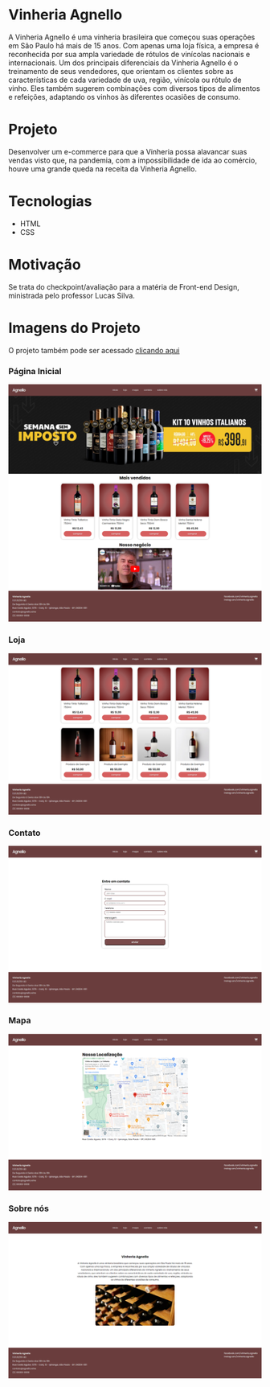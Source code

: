 # Vinheria Agnello
A Vinheria Agnello é uma vinheria brasileira que começou suas operações em São Paulo há mais de 15 anos. Com apenas uma loja física, a empresa é reconhecida por sua ampla variedade de rótulos de vinícolas nacionais e internacionais. Um dos principais diferenciais da Vinheria Agnello é o treinamento de seus vendedores, que orientam os clientes sobre as características de cada variedade de uva, região, vinícola ou rótulo de vinho. Eles também sugerem combinações com diversos tipos de alimentos e refeições, adaptando os vinhos às diferentes ocasiões de consumo.

# Projeto
Desenvolver um e-commerce para que a Vinheria possa alavancar suas vendas visto que, na pandemia, com a impossibilidade de ida ao comércio, houve uma grande queda na receita da Vinheria Agnello.

# Tecnologias
- HTML
- CSS

# Motivação
Se trata do checkpoint/avaliação para a matéria de Front-end Design, ministrada pelo professor Lucas Silva.

# Imagens do Projeto
O projeto também pode ser acessado [clicando aqui](https://rfxct.github.io/checkpoint-1-front-end-design/)

### Página Inicial
<img src="docs/index.png" >

### Loja
<img src="docs/loja.png" >

### Contato
<img src="docs/contato.png" >

### Mapa
<img src="docs/mapa.png" >

### Sobre nós
<img src="docs/sobre-nos.png" >